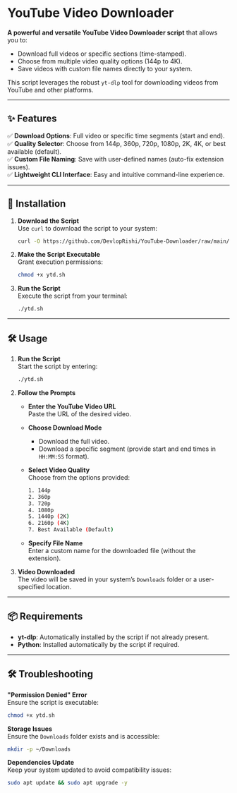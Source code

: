 # YouTube Video Downloader

**A powerful and versatile YouTube Video Downloader script** that allows you to:  
- Download full videos or specific sections (time-stamped).  
- Choose from multiple video quality options (144p to 4K).  
- Save videos with custom file names directly to your system.

This script leverages the robust `yt-dlp` tool for downloading videos from YouTube and other platforms.

---

## ✨ Features

✅ **Download Options**: Full video or specific time segments (start and end).  
✅ **Quality Selector**: Choose from 144p, 360p, 720p, 1080p, 2K, 4K, or best available (default).  
✅ **Custom File Naming**: Save with user-defined names (auto-fix extension issues).  
✅ **Lightweight CLI Interface**: Easy and intuitive command-line experience.  

---

## 🚀 Installation

1. **Download the Script**  
   Use `curl` to download the script to your system:  
   ```bash
   curl -O https://github.com/DevlopRishi/YouTube-Downloader/raw/main/ytd.sh
   ```

2. **Make the Script Executable**  
   Grant execution permissions:  
   ```bash
   chmod +x ytd.sh
   ```

3. **Run the Script**  
   Execute the script from your terminal:  
   ```bash
   ./ytd.sh
   ```

---

## 🛠️ Usage

1. **Run the Script**  
   Start the script by entering:  
   ```bash
   ./ytd.sh
   ```

2. **Follow the Prompts**  
   - **Enter the YouTube Video URL**  
     Paste the URL of the desired video.  

   - **Choose Download Mode**  
     - Download the full video.  
     - Download a specific segment (provide start and end times in `HH:MM:SS` format).  

   - **Select Video Quality**  
     Choose from the options provided:  
     ```bash
     1. 144p  
     2. 360p  
     3. 720p  
     4. 1080p  
     5. 1440p (2K)  
     6. 2160p (4K)  
     7. Best Available (Default)  
     ```

   - **Specify File Name**  
     Enter a custom name for the downloaded file (without the extension).  

3. **Video Downloaded**  
   The video will be saved in your system’s `Downloads` folder or a user-specified location.  

---

## 📦 Requirements

- **yt-dlp**: Automatically installed by the script if not already present.  
- **Python**: Installed automatically by the script if required.  

---

## 🛠️ Troubleshooting

**"Permission Denied" Error**  
Ensure the script is executable:  
```bash
chmod +x ytd.sh
```

**Storage Issues**  
Ensure the `Downloads` folder exists and is accessible:  
```bash
mkdir -p ~/Downloads
```

**Dependencies Update**  
Keep your system updated to avoid compatibility issues:  
```bash
sudo apt update && sudo apt upgrade -y
```